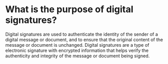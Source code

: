 # What is the purpose of digital signatures?

Digital signatures are used to authenticate the identity of the sender of a digital message or document, and to ensure that the original content of the message or document is unchanged. Digital signatures are a type of electronic signature with encrypted information that helps verify the authenticity and integrity of the message or document being signed.
